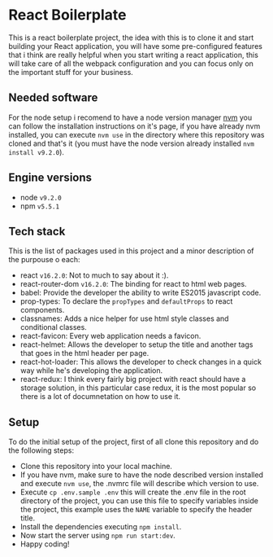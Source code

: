 React Boilerplate
===

This is a react boilerplate project, the idea with this is to clone it and start building your React application, you will have some pre-configured features that i think are really helpful when you start writing a react application, this will take care of all the webpack configuration and you can focus only on the important stuff for your business.

Needed software
---
For the node setup i recomend to have a node version manager [nvm](https://github.com/creationix/nvm) you can follow the installation instructions on it's page, if you have already nvm installed, you can execute `nvm use` in the directory where this repository was cloned and that's it (you must have the node version already installed `nvm install v9.2.0`).

Engine versions
---

 * node `v9.2.0`
 * npm `v5.5.1`

Tech stack
---

This is the list of packages used in this project and a minor description of the purpouse o each:

 * react `v16.2.0`: Not to much to say about it :).
 * react-router-dom `v16.2.0`: The binding for react to html web pages.
 * babel: Provide the developer the ability to write ES2015 javascript code.
 * prop-types: To declare the `propTypes` and `defaultProps` to react components.
 * classnames: Adds a nice helper for use html style classes and conditional classes.
 * react-favicon: Every web application needs a favicon.
 * react-helmet: Allows the developer to setup the title and another tags that goes in the html header per page.
 * react-hot-loader: This allows the developer to check changes in a quick way while he's developing the application.
 * react-redux: I think every fairly big project with react should have a storage solution, in this particular case redux, it is the most popular so there is a lot of documnetation on how to use it.

Setup
---

To do the initial setup of the project, first of all clone this repository and do the following steps:

 * Clone this repository into your local machine.
 * If you have nvm, make sure to have the node described version installed and execute `nvm use`, the .nvmrc file will describe which version to use.
 * Execute `cp .env.sample .env` this will create the .env file in the root directory of the project, you can use this file to specify variables inside the project, this example uses the `NAME` variable to specify the header title.
 * Install the dependencies executing `npm install`.
 * Now start the server using `npm run start:dev`.
 * Happy coding!
